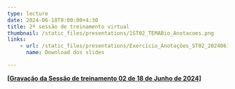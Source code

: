 ```yaml
---
type: lecture
date: 2024-06-18T8:00:00+4:30
title: 2ª sessão de treinamento virtual
thumbnail: /static_files/presentations/1ST02_TEMABio_Anotacoes.png
links:
    - url: /static_files/presentations/Exercício_Anotações_ST02_20240618.pdf
      name: Download dos slides

---
```

**[[Gravação da Sessão de treinamento 02 de 18 de Junho de 2024](https://www.youtube.com/watch?v=Gs3xQHp8uR8)]**
